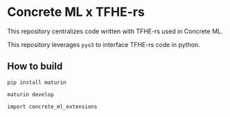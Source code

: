 # Concrete ML x TFHE-rs

This repository centralizes code written with TFHE-rs used in Concrete ML.

This repository leverages `pyo3` to interface TFHE-rs code in python.

## How to build

`pip install maturin`

`maturin develop`


```{python}
import concrete_ml_extensions
```


